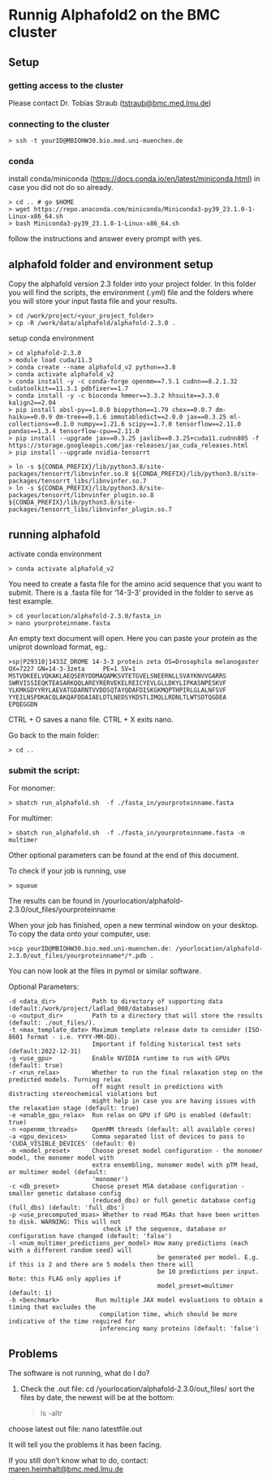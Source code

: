 # Runnig Alphafold2 on the BMC cluster


## Setup

### getting access to the cluster
Please contact Dr. Tobias Straub (tstraub@bmc.med.lmu.de)

### connecting to the cluster

	> ssh -t yourID@MBIOHW30.bio.med.uni-muenchen.de 

### conda

install conda/miniconda (<https://docs.conda.io/en/latest/miniconda.html>) in case you did not do so already.

	> cd .. # go $HOME
	> wget https://repo.anaconda.com/miniconda/Miniconda3-py39_23.1.0-1-Linux-x86_64.sh
	> bash Miniconda3-py39_23.1.0-1-Linux-x86_64.sh

follow the instructions and answer every prompt with yes.


## alphafold folder and environment setup
Copy the alphafold version 2.3 folder into your project folder.  In this folder you will find the scripts, the environment (.yml) file and the folders where you will store your input fasta file and your results.

	> cd /work/project/<your_project_folder>
	> cp -R /work/data/alphafold/alphafold-2.3.0 .

setup conda environment

	> cd alphafold-2.3.0
	> module load cuda/11.3
	> conda create --name alphafold_v2 python==3.8
	> conda activate alphafold_v2
	> conda install -y -c conda-forge openmm==7.5.1 cudnn==8.2.1.32 cudatoolkit==11.3.1 pdbfixer==1.7
	> conda install -y -c bioconda hmmer==3.3.2 hhsuite==3.3.0 kalign2==2.04
	> pip install absl-py==1.0.0 biopython==1.79 chex==0.0.7 dm-haiku==0.0.9 dm-tree==0.1.6 immutabledict==2.0.0 jax==0.3.25 ml-collections==0.1.0 numpy==1.21.6 scipy==1.7.0 tensorflow==2.11.0 pandas==1.3.4 tensorflow-cpu==2.11.0
	> pip install --upgrade jax==0.3.25 jaxlib==0.3.25+cuda11.cudnn805 -f https://storage.googleapis.com/jax-releases/jax_cuda_releases.html
	> pip install --upgrade nvidia-tensorrt

	> ln -s ${CONDA_PREFIX}/lib/python3.8/site-packages/tensorrt/libnvinfer.so.8 ${CONDA_PREFIX}/lib/python3.8/site-packages/tensorrt_libs/libnvinfer.so.7
	> ln -s ${CONDA_PREFIX}/lib/python3.8/site-packages/tensorrt/libnvinfer_plugin.so.8 ${CONDA_PREFIX}/lib/python3.8/site-packages/tensorrt_libs/libnvinfer_plugin.so.7

## running alphafold 

activate conda environment

	> conda activate alphafold_v2

You need to create a fasta file for the amino acid sequence that you want to submit. There is a .fasta file for ‘14-3-3’ provided in the folder to serve as test example.

	> cd yourlocation/alphafold-2.3.0/fasta_in
	> nano yourproteinname.fasta

An empty text document will open. Here you can paste your protein as the uniprot download format, eg.:

	>sp|P29310|1433Z_DROME 14-3-3 protein zeta OS=Drosophila melanogaster OX=7227 GN=14-3-3zeta 	PE=1 SV=1
	MSTVDKEELVQKAKLAEQSERYDDMAQAMKSVTETGVELSNEERNLLSVAYKNVVGARRS
	SWRVISSIEQKTEASARKQQLAREYRERVEKELREICYEVLGLLDKYLIPKASNPESKVF
	YLKMKGDYYRYLAEVATGDARNTVVDDSQTAYQDAFDISKGKMQPTHPIRLGLALNFSVF
	YYEILNSPDKACQLAKQAFDDAIAELDTLNEDSYKDSTLIMQLLRDNLTLWTSDTQGDEA
	EPQEGGDN

CTRL + O saves a nano file. 
CTRL + X exits nano.

Go back to the main folder:

	> cd ..

### submit the script: 

For monomer:

	> sbatch run_alphafold.sh  -f ./fasta_in/yourproteinname.fasta

For multimer: 

	> sbatch run_alphafold.sh  -f ./fasta_in/yourproteinname.fasta -m multimer 


Other optional parameters can be found at the end of this document.

To check if your job is running, use

	> squeue

The results can be found in /yourlocation/alphafold-2.3.0/out_files/yourproteinname

When your job has finished, open a new terminal window on your desktop. To copy the data onto your computer, use:

	>scp yourID@MBIOHW30.bio.med.uni-muenchen.de: /yourlocation/alphafold-2.3.0/out_files/yourproteinname*/*.pdb .

You can now look at the files in pymol or similar software.

Optional Parameters:

	-d <data_dir>          Path to directory of supporting data (default:/work/project/ladlad_008/databases)
	-o <output_dir>        Path to a directory that will store the results (default: ./out_files/).
	-t <max_template_date> Maximum template release date to consider (ISO-8601 format - i.e. YYYY-MM-DD). 
			               Important if folding historical test sets (default:2022-12-31)
	-g <use_gpu>           Enable NVIDIA runtime to run with GPUs (default: true)
	-r <run_relax>         Whether to run the final relaxation step on the predicted models. Turning relax 
			               off might result in predictions with distracting stereochemical violations but 
			               might help in case you are having issues with the relaxation stage (default: true)
	-e <enable_gpu_relax>  Run relax on GPU if GPU is enabled (default: true)
	-n <openmm_threads>    OpenMM threads (default: all available cores)
	-a <gpu_devices>       Comma separated list of devices to pass to 'CUDA_VISIBLE_DEVICES' (default: 0)
	-m <model_preset>      Choose preset model configuration - the monomer model, the monomer model with 
			               extra ensembling, monomer model with pTM head, or multimer model (default: 
			               'monomer')
	-c <db_preset>         Choose preset MSA database configuration - smaller genetic database config 
			               (reduced_dbs) or full genetic database config (full_dbs) (default: 'full_dbs')
	-p <use_precomputed_msas> Whether to read MSAs that have been written to disk. WARNING: This will not 
			                  check if the sequence, database or configuration have changed (default: 'false')
	-l <num_multimer_predictions_per_model> How many predictions (each with a different random seed) will 
			                                 be generated per model. E.g. if this is 2 and there are 5 models then there will 
			                                 be 10 predictions per input. Note: this FLAG only applies if 
			                                 model_preset=multimer (default: 1)
	-b <benchmark>          Run multiple JAX model evaluations to obtain a timing that excludes the 
			                 compilation time, which should be more indicative of the time required for 
			                 inferencing many proteins (default: 'false')

## Problems

The software is not running, what do I do?

1)	Check the .out file:
cd /yourlocation/alphafold-2.3.0/out_files/
sort the files by date, the newest will be at the bottom:
	
	> ls -altr 

choose latest out file:
nano latestfile.out

It will tell you the problems it has been facing.

If you still don’t know what to do, contact: maren.heimhalt@bmc.med.lmu.de





	


